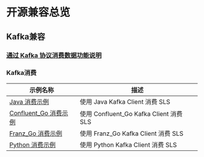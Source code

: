 # 开源兼容总览

## Kafka兼容

### [通过 Kafka 协议消费数据功能说明](./overview.md)

### Kafka消费

| 示例名称                                                 | 描述                                  |
|------------------------------------------------------|-------------------------------------|
| [Java 消费示例](./java_kafka_consume.md)                 | 使用 Java Kafka Client 消费 SLS         |
| [Confluent_Go 消费示例](./confluent_go_kafka_consume.md) | 使用 Confluent_Go Kafka Client 消费 SLS |
| [Franz_Go 消费示例](./franz_go_kafka_consume.md)         | 使用 Franz_Go Kafka Client 消费 SLS     |
| [Python 消费示例](./franz_go_kafka_consume.md)           | 使用 Python Kafka Client 消费 SLS       |


